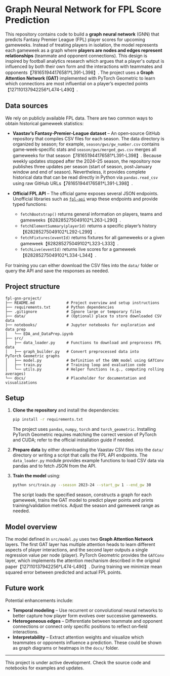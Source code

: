 # Graph Neural Network for FPL Score Prediction

This repository contains code to build a **graph neural network** (GNN) that predicts Fantasy Premier League (FPL) player scores for upcoming gameweeks.  Instead of treating players in isolation, the model represents each gameweek as a graph where **players are nodes and edges represent relationships** (teammate and opponent connections).  This design is inspired by football analytics research which argues that a player's output is influenced by both their own form and the interactions with teammates and opponents【781651944176581†L391-L398】.  The project uses a **Graph Attention Network (GAT)** implemented with PyTorch Geometric to learn which connections are most influential on a player’s expected points【127110137942256†L474-L490】.

## Data sources

We rely on publicly available FPL data.  There are two common ways to obtain historical gameweek statistics:

* **Vaastav’s Fantasy‑Premier‑League dataset** – An open‑source GitHub repository that compiles CSV files for each season.  The data directory is organized by season; for example, `season/gws/gw_number.csv` contains game‑week‑specific stats and `season/gws/merged_gws.csv` merges all gameweeks for that season【781651944176581†L391-L398】.  Because weekly updates stopped after the 2024–25 season, the repository now publishes three updates per season (start of season, post‑January window and end of season).  Nevertheless, it provides complete historical data that can be read directly in Python via `pandas.read_csv` using raw GitHub URLs【781651944176581†L391-L398】.

* **Official FPL API** – The official game exposes several JSON endpoints.  Unofficial libraries such as [`fpl-api`](https://github.com/jeppe-smith/fpl-api) wrap these endpoints and provide typed functions:
  * `fetchBootstrap()` returns general information on players, teams and gameweeks【628285275049102†L263-L290】.
  * `fetchElementSummary(playerId)` returns a specific player’s history【628285275049102†L292-L299】.
  * `fetchFixtures(eventId)` returns fixtures for all gameweeks or a given gameweek【628285275049102†L323-L333】.
  * `fetchLive(eventId)` returns live scores for a gameweek【628285275049102†L334-L344】.

For training you can either download the CSV files into the `data/` folder or query the API and save the responses as needed.

## Project structure

```text
fpl-gnn-project/
├── README.md              # Project overview and setup instructions
├── requirements.txt       # Python dependencies
├── .gitignore             # Ignore large or temporary files
├── data/                  # (Optional) place to store downloaded CSV data
├── notebooks/             # Jupyter notebooks for exploration and data prep
│   └── EDA_and_DataPrep.ipynb
├── src/
│   ├── data_loader.py     # Functions to download and preprocess FPL data
│   ├── graph_builder.py   # Convert preprocessed data into PyTorch Geometric graphs
│   ├── model.py           # Definition of the GNN model using GATConv
│   ├── train.py           # Training loop and evaluation code
│   └── utils.py           # Helper functions (e.g., computing rolling averages)
└── docs/                  # Placeholder for documentation and visualizations
```

## Setup

1. **Clone the repository** and install the dependencies:

   ```bash
   pip install -r requirements.txt
   ```

   The project uses `pandas`, `numpy`, `torch` and `torch_geometric`.  Installing PyTorch Geometric requires matching the correct version of PyTorch and CUDA; refer to the official installation guide if needed.

2. **Prepare data** by either downloading the Vaastav CSV files into the `data/` directory or writing a script that calls the FPL API endpoints.  The `data_loader.py` module provides example functions to load CSV data via pandas and to fetch JSON from the API.

3. **Train the model** using:

   ```bash
   python src/train.py --season 2023-24 --start_gw 1 --end_gw 30
   ```

   The script loads the specified season, constructs a graph for each gameweek, trains the GAT model to predict player points and prints training/validation metrics.  Adjust the season and gameweek range as needed.

## Model overview

The model defined in `src/model.py` uses two **Graph Attention Network** layers.  The first GAT layer has multiple attention heads to learn different aspects of player interactions, and the second layer outputs a single regression value per node (player).  PyTorch Geometric provides the `GATConv` layer, which implements the attention mechanism described in the original paper【127110137942256†L474-L490】.  During training we minimize mean squared error between predicted and actual FPL points.

## Future work

Potential enhancements include:

* **Temporal modeling** – Use recurrent or convolutional neural networks to better capture how player form evolves over successive gameweeks.
* **Heterogeneous edges** – Differentiate between teammate and opponent connections or connect only specific positions to reflect on‑field interactions.
* **Interpretability** – Extract attention weights and visualize which teammates or opponents influence a prediction.  These could be shown as graph diagrams or heatmaps in the `docs/` folder.

---

This project is under active development.  Check the source code and notebooks for examples and updates.
